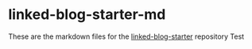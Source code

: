 # linked-blog-starter-md
These are the markdown files for the [linked-blog-starter](https://github.com/matthewwong525/linked-blog-starter) repository
Test